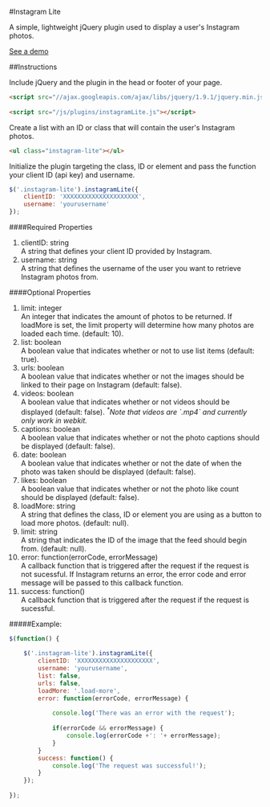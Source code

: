 #Instagram Lite

A simple, lightweight jQuery plugin used to display a user's Instagram photos.

<a href="http://michael-lynch.github.io/instagram-lite/" target="_blank">See a demo</a>

##Instructions

Include jQuery and the plugin in the head or footer of your page.

```html
<script src="//ajax.googleapis.com/ajax/libs/jquery/1.9.1/jquery.min.js"></script>
    
<script src="/js/plugins/instagramLite.js"></script>
```
    
Create a list with an ID or class that will contain the user's Instagram photos.

```html
<ul class="instagram-lite"></ul>
```
    
Initialize the plugin targeting the class, ID or element and pass the function your client ID (api key) and username. 

```js
$('.instagram-lite').instagramLite({
	clientID: 'XXXXXXXXXXXXXXXXXXXXX',
	username: 'yourusername'
});
```

####Required Properties

<ol>

<li>
clientID: string
<br />A string that defines your client ID provided by Instagram.
</li>

<li>username: string
<br />A string that defines the username of the user you want to retrieve Instagram photos from. 
</li>

</ol>
	
####Optional Properties

<ol>

<li>limit: integer
<br />An integer that indicates the amount of photos to be returned. If loadMore is set, the limit property will determine how many photos are loaded each time. (default: 10).
</li>

<li>list: boolean
<br />A boolean value that indicates whether or not to use list items (default: true).
</li>

<li>urls: boolean
<br />A boolean value that indicates whether or not the images should be linked to their page on Instagram (default: false).
</li>

<li>videos: boolean
<br />A boolean value that indicates whether or not videos should be displayed (default: false). <em><sup>*</sup>Note that videos are `.mp4` and currently only work in webkit.</em>
</li>

<li>captions: boolean
<br />A boolean value that indicates whether or not the photo captions should be displayed (default: false).
</li>

<li>date: boolean
<br />A boolean value that indicates whether or not the date of when the photo was taken should be displayed (default: false).
</li>

<li>likes: boolean
<br />A boolean value that indicates whether or not the photo like count should be displayed (default: false).
</li>

<li>loadMore: string
<br />A string that defines the class, ID or element you are using as a button to load more photos. (default: null).
</li>

<li>limit: string
<br />A string that indicates the ID of the image that the feed should begin from. (default: null).
</li>

<li>error: function(errorCode, errorMessage)
<br />A callback function that is triggered after the request if the request is not sucessful. If Instagram returns an error, the error code and error message will be passed to this callback function.
</li>

<li>success: function()
<br />A callback function that is triggered after the request if the request is sucessful.
</li>

</ol>

#####Example:

```js
$(function() {
	
	$('.instagram-lite').instagramLite({
		clientID: 'XXXXXXXXXXXXXXXXXXXXX',
		username: 'yourusername',
		list: false,
		urls: false,
		loadMore: '.load-more',
		error: function(errorCode, errorMessage) {
		
			console.log('There was an error with the request');
			
			if(errorCode && errorMessage) {
				console.log(errorCode +': '+ errorMessage);
			}
		}
		success: function() {
			console.log('The request was successful!');
		}
	});
		
});
```		